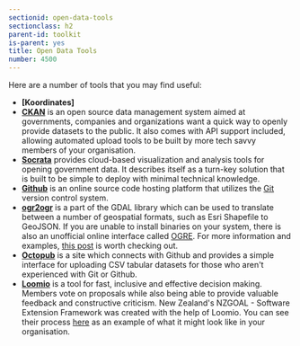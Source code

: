 ```yaml
---
sectionid: open-data-tools
sectionclass: h2
parent-id: toolkit
is-parent: yes
title: Open Data Tools
number: 4500
---
```


Here are a number of tools that you may find useful:


* **[Koordinates]**
* **[CKAN](http://ckan.org)** is an open source data management system aimed at governments, companies and organizations want a quick way to openly provide datasets to the public. It also comes with API support included, allowing automated upload tools to be built by more tech savvy members of your organisation.
* **[Socrata](https://socrata.com)** provides cloud-based visualization and analysis tools for opening government data. It describes itself as a turn-key solution that is built to be simple to deploy with minimal technical knowledge.
* **[Github](https://github.com)** is an online source code hosting platform that utilizes the [Git](https://git-scm.com/) version control system.
* **[ogr2ogr](http://trac.osgeo.org/gdal/wiki/DownloadingGdalBinaries)** is a part of the GDAL library which can be used to translate between a number of geospatial formats, such as Esri Shapefile to GeoJSON. If you are unable to install binaries on your system, there is also an unofficial online interface called [OGRE](https://github.com/wavded/ogre). For more information and examples, [this post](http://www.postgresonline.com/journal/archives/31-GDAL-OGR2OGR-for-Data-Loading.html) is worth checking out.
* **[Octopub](https://octopub.io/)** is a site which connects with Github and provides a simple interface for uploading CSV tabular datasets for those who aren't experienced with Git or Github.
* **[Loomio](https://loomio.org)** is a tool for fast, inclusive and effective decision making. Members vote on proposals while also being able to provide valuable feedback and constructive criticism. New Zealand's NZGOAL - Software Extension Framework was created with the help of Loomio. You can see their process [here](https://www.loomio.org/g/NohQxyr9/nzgoal-software-extension) as an example of what it might look like in your organisation.
